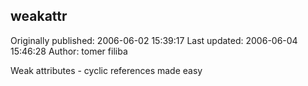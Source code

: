 ## weakattr

Originally published: 2006-06-02 15:39:17
Last updated: 2006-06-04 15:46:28
Author: tomer filiba

Weak attributes - cyclic references made easy